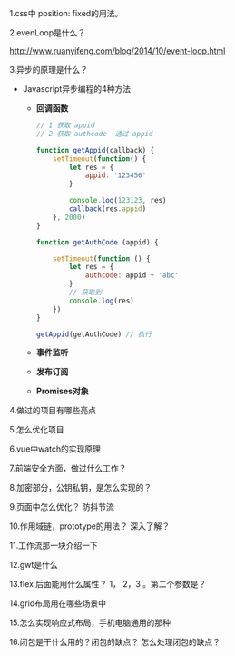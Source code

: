 1.css中 position: fixed的用法。



2.evenLoop是什么？

http://www.ruanyifeng.com/blog/2014/10/event-loop.html



3.异步的原理是什么？

* Javascript异步编程的4种方法

  * **回调函数**

    ```js
    // 1 获取 appid
    // 2 获取 authcode  通过 appid
    
    function getAppid(callback) {
     	setTimeout(function() {
            let res = {
                appid: '123456'
            }
    
            console.log(123123, res)
            callback(res.appid)
        }, 2000)   
    }
    
    function getAuthCode (appid) {
    
        setTimeout(function () {
            let res = {
                authcode: appid + 'abc'
            }
            // 获取到
            console.log(res)
        })
    }
    
    getAppid(getAuthCode) // 执行
    
    ```

    

  * **事件监听**

  * **发布订阅**

  * **Promises对象**



4.做过的项目有哪些亮点





5.怎么优化项目





6.vue中watch的实现原理





7.前端安全方面，做过什么工作？







8.加密部分，公钥私钥，是怎么实现的？









9.页面中怎么优化？ 防抖节流











10.作用域链，prototype的用法？ 深入了解？









11.工作流那一块介绍一下









12.gwt是什么











13.flex 后面能用什么属性？ 1， 2，3  。第二个参数是？









14.grid布局用在哪些场景中









15.怎么实现响应式布局，手机电脑通用的那种









16.闭包是干什么用的？闭包的缺点？ 怎么处理闭包的缺点？